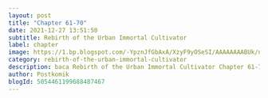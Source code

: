 ```yaml
---
layout: post 
title: "Chapter 61-70"
date: 2021-12-27 13:51:50
subtitle: Rebirth of the Urban Immortal Cultivator
label: chapter
image: https://1.bp.blogspot.com/-YpznJfGbAxA/XzyF9yOSeSI/AAAAAAAABUk/ngkwnOQ6xbs4k_9erxm2-ohrosCnag9WwCLcBGAsYHQ/s72-c/420.jpg
category: rebirth-of-the-urban-immortal-cultivator
description: baca Rebirth of the Urban Immortal Cultivator Chapter 61-70 bahasa indonesia 
author: Postkomik
blogId: 5054461199688487467
---
```

